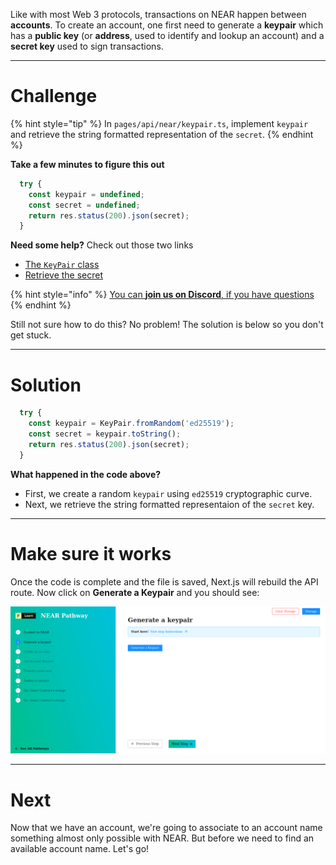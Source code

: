 Like with most Web 3 protocols, transactions on NEAR happen between **accounts**. To create an account, one first need to generate a **keypair** which has a **public key** (or **address**, used to identify and lookup an account) and a **secret key** used to sign transactions.

------------------------

# Challenge

{% hint style="tip" %}
In `pages/api/near/keypair.ts`, implement `keypair` and retrieve the string formatted representation of the `secret`.
{% endhint %}

**Take a few minutes to figure this out**

```typescript
  try {
    const keypair = undefined;
    const secret = undefined;
    return res.status(200).json(secret);
  } 
```

**Need some help?** Check out those two links
* [The `KeyPair` class](https://near.github.io/near-api-js/modules/utils_key_pair.html)  
* [Retrieve the secret](https://near.github.io/near-api-js/classes/utils_key_pair.keypaired25519.html#tostring)

{% hint style="info" %}
[You can **join us on Discord**, if you have questions](https://discord.gg/fszyM7K)
{% endhint %}

Still not sure how to do this? No problem! The solution is below so you don't get stuck.

------------------------

# Solution

```typescript
  try {
    const keypair = KeyPair.fromRandom('ed25519');
    const secret = keypair.toString();
    return res.status(200).json(secret);
  } 
```

**What happened in the code above?**
* First, we create a random `keypair` using `ed25519` cryptographic curve.
* Next, we retrieve the string formatted representaion of the `secret` key.

------------------------

# Make sure it works

Once the code is complete and the file is saved, Next.js will rebuild the API route. Now click on **Generate a Keypair** and you should see:

![](../../../.gitbook/assets/pathways/near/near-keypair-v2.gif)

-----------------------------

# Next

Now that we have an account, we're going to associate to an account name something almost only possible with NEAR. But before we need to find an available account name. Let's go!
